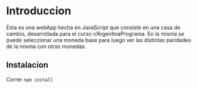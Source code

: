 # Introduccion
Esta es una webApp hecha en JavaScript que consiste en una casa de cambio, desarrollada para el curso
r/ArgentinaPrograma.
En la misma se puede seleccionar una moneda base para luego ver las distintas paridades de la misma con otras monedas.


## Instalacion

Correr `npm install`
